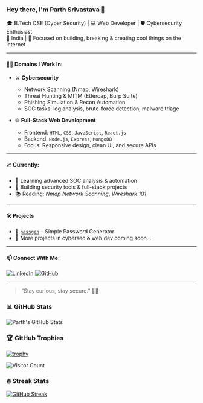 ### Hey there, I'm Parth Srivastava 👋

🎓 B.Tech CSE (Cyber Security) | 💻 Web Developer | 🛡️ Cybersecurity Enthusiast  
📍 India | 🎯 Focused on building, breaking & creating cool things on the internet

---

#### 👨‍💻 Domains I Work In:

- ⚔️ **Cybersecurity**
  - Network Scanning (Nmap, Wireshark)
  - Threat Hunting & MITM (Ettercap, Burp Suite)
  - Phishing Simulation & Recon Automation
  - SOC tasks: log analysis, brute-force detection, malware triage

- 🌐 **Full-Stack Web Development**
  - Frontend: `HTML`, `CSS`, `JavaScript`, `React.js`
  - Backend: `Node.js`, `Express`, `MongoDB`
  - Focus: Responsive design, clean UI, and secure APIs

---

#### 📈 Currently:
- 🤖 Learning advanced SOC analysis & automation
- 🚀 Building security tools & full-stack projects
- 📚 Reading: *Nmap Network Scanning*, *Wireshark 101*

---

#### 🛠️ Projects

- 🔐 [`passgen`](https://github.com/Paarth1809/passgen) – Simple Password Generator
- 🧠 More projects in cybersec & web dev coming soon...

---

#### 📫 Connect With Me:

[![LinkedIn](https://img.shields.io/badge/LinkedIn-blue?style=for-the-badge&logo=linkedin&logoColor=white)](https://www.linkedin.com/in/parthsrivastava03/)
[![GitHub](https://img.shields.io/badge/GitHub-black?style=for-the-badge&logo=github&logoColor=white)](https://github.com/Paarth1809)

---

> “Stay curious, stay secure.” 🧠🔐  


### 📊 GitHub Stats

![Parth's GitHub Stats](https://github-readme-stats.vercel.app/api?username=Paarth1809&show_icons=true&theme=tokyonight)

### 🏆 GitHub Trophies

[![trophy](https://github-profile-trophy.vercel.app/?username=Paarth1809&theme=radical)](https://github.com/ryo-ma/github-profile-trophy)

![Visitor Count](https://komarev.com/ghpvc/?username=Paarth1809&color=blue&style=flat-square)

### 🔥 Streak Stats

[![GitHub Streak](https://streak-stats.demolab.com?user=Paarth1809&theme=tokyonight)](https://git.io/streak-stats)
